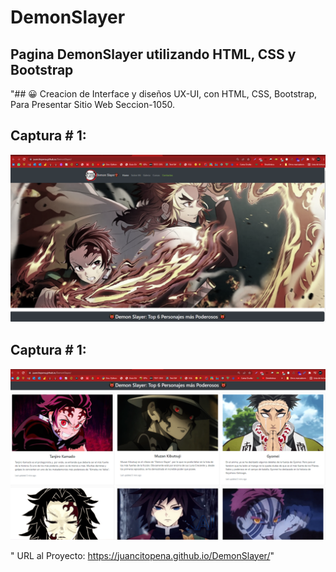 # DemonSlayer
## Pagina DemonSlayer utilizando HTML, CSS y Bootstrap

"## 😀 Creacion de Interface y diseños UX-UI, con HTML, CSS, Bootstrap, Para Presentar Sitio Web Seccion-1050.

## Captura # 1:

![](assets/images/Screenshot.png)

## Captura # 1:

![](assets/images/Screenshot_1.png)

" URL al Proyecto: https://juancitopena.github.io/DemonSlayer/"
